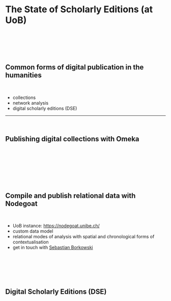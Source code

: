 # The State of Scholarly Editions (at UoB)
​
---
​
## Common forms of digital publication in the humanities
​
* collections
* network analysis
* digital scholarly editions (DSE)
​
---
​
## Publishing digital collections with Omeka
​
<!--
​
* mention mapping to various metadata schemes, custom ontologies and vocabularies, crowd sourcing, countless modules (https://omeka.org/s/modules ; comparable to WP approach but targeted at scholarly projects)
​
* show some UoB examples
​
  -->
​
---
​
## Compile and publish relational data with Nodegoat
​
* UoB instance: https://nodegoat.unibe.ch/
* custom data model
* relational modes of analysis with spatial and chronological forms of contextualisation
* get in touch with [Sebastian Borkowski](mailto:sebastian.borkowski@unibe.ch)
​
<!-- very briefly as this is really Sebastian's area of expertise -->
​
---
​
## Digital Scholarly Editions (DSE)
​
<!-- workflows (manual, automated), data models and formats, presentation methods, also mention Geovistory and DaSCH -->